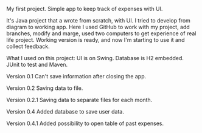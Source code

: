 My first project. Simple app to keep track of expenses with UI. 

It's Java project that a wrote from scratch, with UI. I tried to develop from diagram to working app.
Here I used GitHub to work with my project, add branches, modify and marge, used two computers to get experience of real life project.
Working version is ready, and now I'm starting to use it and collect feedback.

What I used on this project:
UI is on Swing. Database is H2 embedded. JUnit to test and Maven.

Version 0.1
Can't save information after closing the app.

Version 0.2
Saving data to file.

Version 0.2.1
Saving data to separate files for each month.

Version 0.4
Added database to save user data.

Version 0.4.1
Added possibility to open table of past expenses.
